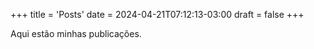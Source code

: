 +++
title = 'Posts'
date = 2024-04-21T07:12:13-03:00
draft = false
+++

Aqui estão minhas publicações.
